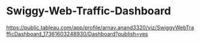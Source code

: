 # Swiggy-Web-Traffic-Dashboard
https://public.tableau.com/app/profile/arnav.anand3320/viz/SwiggyWebTrafficDashboard_17361603248930/Dashboard?publish=yes
